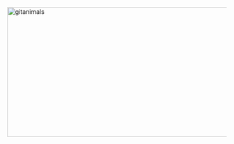 <a href="https://www.gitanimals.org/">
      <img
        src="https://render.gitanimals.org/guilds/749922893879413105/draw"
        width="600"
        height="300"
        alt="gitanimals"
      />
    </a>
<!--
**soilow/soilow** is a ✨ _special_ ✨ repository because its `README.md` (this file) appears on your GitHub profile.

Here are some ideas to get you started:

- 🔭 I’m currently working on ...
- 🌱 I’m currently learning ...
- 👯 I’m looking to collaborate on ...
- 🤔 I’m looking for help with ...
- 💬 Ask me about ...
- 📫 How to reach me: ...
- 😄 Pronouns: ...
- ⚡ Fun fact: ...
-->
